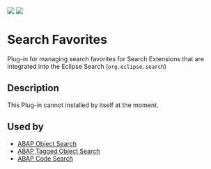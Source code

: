 ![](https://img.shields.io/badge/Java-SE17+-green) ![](https://img.shields.io/badge/eclipse-2020--09+-green)

# Search Favorites

Plug-in for managing search favorites for Search Extensions that are integrated into the Eclipse Search (`org.eclipse.search`)

## Description

This Plug-in cannot installed by itself at the moment.

## Used by

- [ABAP Object Search](../search-tools/README.md)
- [ABAP Tagged Object Search](../tags/README.md)
- [ABAP Code Search](../code-search/README.md)
